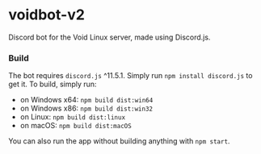 # voidbot-v2
Discord bot for the Void Linux server, made using Discord.js.
### Build
The bot requires `discord.js` ^11.5.1. Simply run `npm install discord.js` to get it. To build, simply run:
* on Windows x64: `npm build dist:win64`
* on Windows x86: `npm build dist:win32`
* on Linux: `npm build dist:linux`
* on macOS: `npm build dist:macOS`

You can also run the app without building anything with `npm start`.
